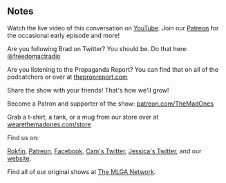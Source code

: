 ## Notes

Watch the live video of this conversation on [YouTube](https://youtu.be/xnhAo9808ws). Join our [Patreon](https://www.patreon.com/TheMadOnes) for the occasional early episode and more!

Are you following Brad on Twitter? You should be. Do that here: [@freedomactradio](https://twitter.com/freedomactradio)

Are you listening to the Propaganda Report? You can find that on all of the podcatchers or over at [thepropreport.com](https://www.thepropreport.com/)

Share the show with your friends! That's how we'll grow!

Become a Patron and supporter of the show: [patreon.com/TheMadOnes](https://www.patreon.com/TheMadOnes)

Grab a t-shirt, a tank, or a mug from our store over at [wearethemadones.com/store](https://wearethemadones.com/store)

Find us on:

[Rokfin](https://rokfin.com/TheMadOnes), [Patreon](https://patreon.com/TheMadOnes), [Facebook](https://www.facebook.com/WeAreTheMad/), [Cam's Twitter](https://twitter.com/HamCarless), [Jessica's Twitter](https://twitter.com/soupcanarchist), and our [website](http://wearethemad.com).

Find all of our original shows at [The MLGA Network](https://mlganetwork.com).
